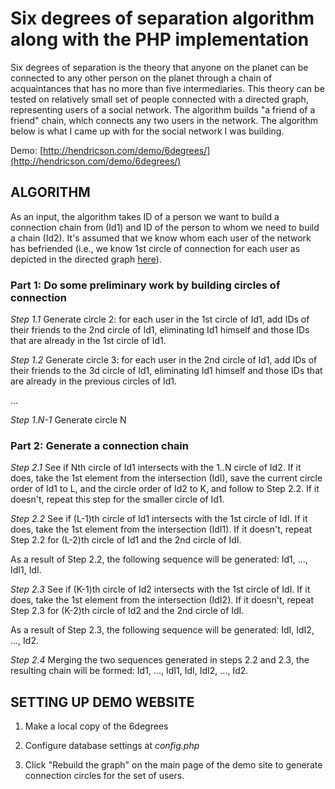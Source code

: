 # Six degrees of separation algorithm along with the PHP implementation

Six degrees of separation is the theory that anyone on the planet can be connected to any other person on the planet through a chain of acquaintances that has no more than five intermediaries. This theory can be tested on relatively small set of people connected with a directed graph, representing users of a social network. The algorithm builds "a friend of a friend" chain, which connects any two users in the network. The algorithm below is what I came up with for the social network I was building.

Demo: [http://hendricson.com/demo/6degrees/](http://hendricson.com/demo/6degrees/)

## ALGORITHM

As an input, the algorithm takes ID of a person we want to build a connection chain from (Id1) and ID of the person to whom we need to build a chain (Id2). It's assumed that we know whom each user of the network has befriended (i.e., we know 1st circle of connection for each user as depicted in the directed graph [here](http://hendricson.com/demo/6degrees/images/social_graph.png)). 

### Part 1: Do some preliminary work by building circles of connection

*Step 1.1* Generate circle 2: for each user in the 1st circle of Id1, add IDs of their friends to the 2nd circle of Id1, eliminating Id1 himself and those IDs that are already in the 1st circle of Id1.

*Step 1.2* Generate circle 3: for each user in the 2nd circle of Id1, add IDs of their friends to the 3d circle of Id1, eliminating Id1 himself and those IDs that are already in the previous circles of Id1.

...

*Step 1.N-1* Generate circle N

### Part 2: Generate a connection chain

*Step 2.1* See if Nth circle of Id1 intersects with the 1..N circle of Id2. If it does, take the 1st element from the intersection (IdI), save the current circle order of Id1 to L, and the circle order of Id2 to K, and follow to Step 2.2. If it doesn't, repeat this step for the smaller circle of Id1.

*Step 2.2* See if (L-1)th circle of Id1 intersects with the 1st circle of IdI. If it does, take the 1st element from the intersection (IdI1). If it doesn't, repeat Step 2.2 for (L-2)th circle of Id1 and the 2nd circle of IdI.

As a result of Step 2.2, the following sequence will be generated: Id1, ..., IdI1, IdI.

*Step 2.3* See if (K-1)th circle of Id2 intersects with the 1st circle of IdI. If it does, take the 1st element from the intersection (IdI2). If it doesn't, repeat Step 2.3 for (K-2)th circle of Id2 and the 2nd circle of IdI.

As a result of Step 2.3, the following sequence will be generated: IdI, IdI2, ..., Id2.

*Step 2.4* Merging the two sequences generated in steps 2.2 and 2.3, the resulting chain will be formed: Id1, ..., IdI1, IdI, IdI2, ..., Id2.

## SETTING UP DEMO WEBSITE

1. Make a local copy of the 6degrees

2. Configure database settings at
*config.php*

3. Click "Rebuild the graph" on the main page of the demo site to generate connection circles for the set of users.


